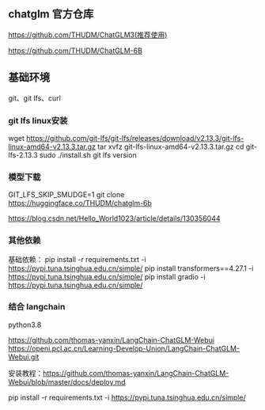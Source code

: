 

## chatglm 官方仓库
https://github.com/THUDM/ChatGLM3(推荐使用)


https://github.com/THUDM/ChatGLM-6B

## 基础环境

git、git lfs、curl

### git lfs linux安装

wget https://github.com/git-lfs/git-lfs/releases/download/v2.13.3/git-lfs-linux-amd64-v2.13.3.tar.gz
tar xvfz git-lfs-linux-amd64-v2.13.3.tar.gz
cd git-lfs-2.13.3
sudo ./install.sh
git lfs version


### 模型下载
GIT_LFS_SKIP_SMUDGE=1
git clone https://huggingface.co/THUDM/chatglm-6b

https://blog.csdn.net/Hello_World1023/article/details/130356044

### 其他依赖

基础依赖：
pip install -r requirements.txt -i https://pypi.tuna.tsinghua.edu.cn/simple/
pip install transformers==4.27.1 -i https://pypi.tuna.tsinghua.edu.cn/simple/
pip install gradio -i https://pypi.tuna.tsinghua.edu.cn/simple/



### 结合 langchain


python3.8

https://github.com/thomas-yanxin/LangChain-ChatGLM-Webui
https://openi.pcl.ac.cn/Learning-Develop-Union/LangChain-ChatGLM-Webui.git

安装教程：https://github.com/thomas-yanxin/LangChain-ChatGLM-Webui/blob/master/docs/deploy.md

pip install -r requirements.txt -i https://pypi.tuna.tsinghua.edu.cn/simple/
